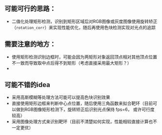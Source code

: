 ## 可能可行的思路：
* 二值化处理矩形检测，识别到矩形区域后对RGB图像或灰度图像使用旋转矫正（`rotation_corr`）来实现性能优化，随后再使用色块检测实现对光点的追踪
## 需要注意的地方：
* 使用矩形检测识别边框时，可能会因为两矩形对象返回顶点相对其他顶点位置不一致而导致取中点后得不到矩形（考虑直接采用最大矩形？）
* 
## 可能不错的idea
* 采用高斯模糊等处理方法可能可以提高色块识别效果
* 直接使用矩形边框来判断中心点位置，随后使用三角函数来拟合靶环（目前可以做到RGB图像矩形检测下，旋转矫正后识别光点保持 fps=6， 或许可行度较高）
* 采用图像处理方式来识别靶环（目前不清楚如何实现，性能相较直接计算也不一定更优）